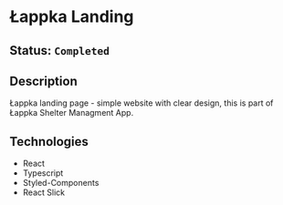 # Łappka Landing

## Status: `Completed`

## Description

Łappka landing page - simple website with clear design, this is part of Łappka Shelter Managment App.

## Technologies

- React
- Typescript
- Styled-Components
- React Slick
